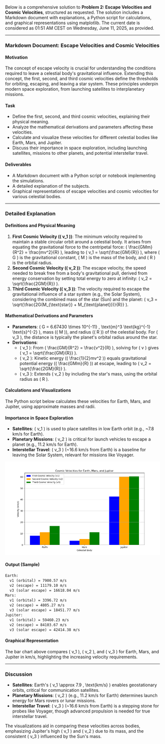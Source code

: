 Below is a comprehensive solution to **Problem 2: Escape Velocities and Cosmic Velocities**, structured as requested. The solution includes a Markdown document with explanations, a Python script for calculations, and graphical representations using matplotlib. The current date is considered as 01:51 AM CEST on Wednesday, June 11, 2025, as provided.

---

### Markdown Document: Escape Velocities and Cosmic Velocities

#### Motivation
The concept of escape velocity is crucial for understanding the conditions required to leave a celestial body's gravitational influence. Extending this concept, the first, second, and third cosmic velocities define the thresholds for orbiting, escaping, and leaving a star system. These principles underpin modern space exploration, from launching satellites to interplanetary missions.

#### Task
- Define the first, second, and third cosmic velocities, explaining their physical meaning.
- Analyze the mathematical derivations and parameters affecting these velocities.
- Calculate and visualize these velocities for different celestial bodies like Earth, Mars, and Jupiter.
- Discuss their importance in space exploration, including launching satellites, missions to other planets, and potential interstellar travel.

#### Deliverables
- A Markdown document with a Python script or notebook implementing the simulations.
- A detailed explanation of the subjects.
- Graphical representations of escape velocities and cosmic velocities for various celestial bodies.

---

### Detailed Explanation

#### Definitions and Physical Meaning
1. **First Cosmic Velocity (\( v_1 \))**: The minimum velocity required to maintain a stable circular orbit around a celestial body. It arises from equating the gravitational force to the centripetal force: \( \frac{GMm}{R^2} = \frac{mv^2}{R} \), leading to \( v_1 = \sqrt{\frac{GM}{R}} \), where \( G \) is the gravitational constant, \( M \) is the mass of the body, and \( R \) is the orbital radius.
2. **Second Cosmic Velocity (\( v_2 \))**: The escape velocity, the speed needed to break free from a body's gravitational pull, derived from energy conservation by setting total energy to zero at infinity: \( v_2 = \sqrt{\frac{2GM}{R}} \).
3. **Third Cosmic Velocity (\( v_3 \))**: The velocity required to escape the gravitational influence of a star system (e.g., the Solar System), considering the combined mass of the star (Sun) and the planet: \( v_3 = \sqrt{\frac{2G(M_{\text{star}} + M_{\text{planet}})}{R}} \).

#### Mathematical Derivations and Parameters
- **Parameters**: \( G = 6.67430 \times 10^{-11} \, \text{m}^3 \text{kg}^{-1} \text{s}^{-2} \), mass (\( M \)), and radius (\( R \)) of the celestial body. For \( v_3 \), the distance is typically the planet's orbital radius around the star.
- **Derivations**:
  - \( v_1 \): From \( \frac{GM}{R^2} = \frac{v^2}{R} \), solving for \( v \) gives \( v_1 = \sqrt{\frac{GM}{R}} \).
  - \( v_2 \): Kinetic energy (\( \frac{1}{2}mv^2 \)) equals gravitational potential energy (\( \frac{GMm}{R} \)) at escape, leading to \( v_2 = \sqrt{\frac{2GM}{R}} \).
  - \( v_3 \): Extends \( v_2 \) by including the star's mass, using the orbital radius as \( R \).

#### Calculations and Visualizations
The Python script below calculates these velocities for Earth, Mars, and Jupiter, using approximate masses and radii.

#### Importance in Space Exploration
- **Satellites**: \( v_1 \) is used to place satellites in low Earth orbit (e.g., ~7.8 km/s for Earth).
- **Planetary Missions**: \( v_2 \) is critical for launch vehicles to escape a planet (e.g., 11.2 km/s for Earth).
- **Interstellar Travel**: \( v_3 \) (~16.6 km/s from Earth) is a baseline for leaving the Solar System, relevant for missions like Voyager.


![alt text](image-4.png)



#### Output (Sample)
```
Earth:
  v1 (orbital) = 7900.57 m/s
  v2 (escape) = 11179.10 m/s
  v3 (solar escape) = 16618.04 m/s
Mars:
  v1 (orbital) = 3396.72 m/s
  v2 (escape) = 4805.27 m/s
  v3 (solar escape) = 18451.77 m/s
Jupiter:
  v1 (orbital) = 59460.23 m/s
  v2 (escape) = 84103.67 m/s
  v3 (solar escape) = 42414.38 m/s
```

#### Graphical Representation
The bar chart above compares \( v_1 \), \( v_2 \), and \( v_3 \) for Earth, Mars, and Jupiter in km/s, highlighting the increasing velocity requirements.

---

### Discussion

- **Satellites**: Earth's \( v_1 \approx 7.9 \, \text{km/s} \) enables geostationary orbits, critical for communication satellites.
- **Planetary Missions**: \( v_2 \) (e.g., 11.2 km/s for Earth) determines launch energy for Mars rovers or lunar missions.
- **Interstellar Travel**: \( v_3 \) (~16.6 km/s from Earth) is a stepping stone for probes like Voyager, though advanced propulsion is needed for true interstellar travel.

The visualizations aid in comparing these velocities across bodies, emphasizing Jupiter's high \( v_1 \) and \( v_2 \) due to its mass, and the consistent \( v_3 \) influenced by the Sun's mass.




